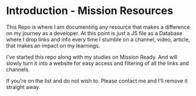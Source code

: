# Introduction - Mission Resources

This Repo is where I am documenting any resource that makes a difference on my journey as a developer. At this point is just a JS file as a Database where I drop links and info every time I stumble on a channel, video, article, that makes an impact on my learnings.

I've started this repo along with my studies on Mission Ready. And will slowly turn it into a website for easy access and filtering of all the links and channels.

If you're on the list and do not wish to. Please contact me and I'll remove it straight away.

